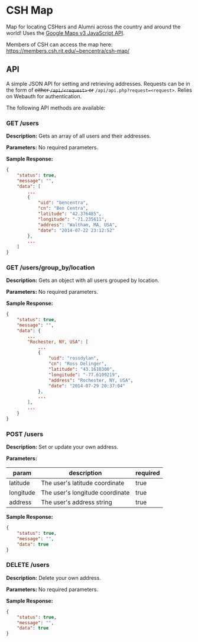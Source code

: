 CSH Map
=======

Map for locating CSHers and Alumni across the country and around the world! Uses the [Google Maps v3 JavaScript API](https://developers.google.com/maps/documentation/javascript/).

Members of CSH can access the map here: https://members.csh.rit.edu/~bencentra/csh-map/

API
---

A simple JSON API for setting and retrieving addresses. Requests can be in the form of ~~either `/api/<request>` or~~ `/api/api.php?request=<request>`. Relies on Webauth for authentication.

The following API methods are available:

### GET /users

__Description:__ Gets an array of all users and their addresses.

__Parameters:__ No required parameters.

__Sample Response:__

```json
{
    "status": true,
    "message": "",
    "data": [
        ...
        {
            "uid": "bencentra",
            "cn": "Ben Centra",
            "latitude": "42.376485",
            "longitude": "-71.235611",
            "address": "Waltham, MA, USA",
            "date": "2014-07-22 23:12:52"
        },
        ...
    ]
}
```

### GET /users/group_by/location

__Description:__ Gets an object with all users grouped by location.

__Parameters:__ No required parameters.

__Sample Response:__

```json
{
    "status": true,
    "message": "",
    "data": {
        ...
        "Rochester, NY, USA": [
            ...
            {
                "uid": "rossdylan",
                "cn": "Ross Delinger",
                "latitude": "43.1610300",
                "longitude": "-77.6109219",
                "address": "Rochester, NY, USA",
                "date": "2014-07-29 20:37:04"
            },
            ...
        ],
        ...
    }
}
```

### POST /users

__Description:__ Set or update your own address.

__Parameters:__ 

param|description|required
---|---|---
latitude|The user's latitude coordinate|true
longitude|The user's longitude coordinate|true
address|The user's address string|true

__Sample Response:__

```json
{
    "status": true,
    "message": "",
    "data": true
}
```

### DELETE /users

__Description:__ Delete your own address.

__Parameters:__ No required parameters.

__Sample Response:__

```json
{
    "status": true,
    "message": "",
    "data": true
}
```
